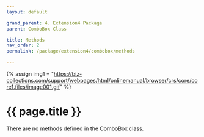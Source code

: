```yaml
---
layout: default

grand_parent: 4. Extension4 Package
parent: ComboBox Class

title: Methods
nav_order: 2
permalink: /package/extension4/combobox/methods

---
```

{% assign img1 = "https://biz-collections.com/support/webpages/html/onlinemanual/browser/crs/core/core1.files/image001.gif" %}


# {{ page.title }}

There are no methods defined in the ComboBox class.
